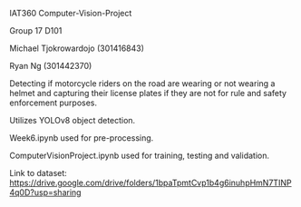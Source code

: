 IAT360 Computer-Vision-Project

Group 17 D101

Michael Tjokrowardojo (301416843)

Ryan Ng (301442370)


Detecting if motorcycle riders on the road are wearing or not wearing a helmet and capturing their license plates if they are not for rule and safety enforcement purposes.

Utilizes YOLOv8 object detection.

Week6.ipynb used for pre-processing.

ComputerVisionProject.ipynb used for training, testing and validation.

Link to dataset: https://drive.google.com/drive/folders/1bpaTpmtCvp1b4g6inuhpHmN7TINP4q0D?usp=sharing


